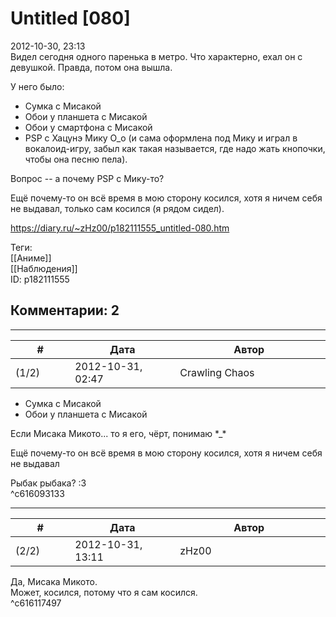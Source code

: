 Untitled [080]
==============

  
2012-10-30, 23:13  
 Видел сегодня одного паренька в метро. Что характерно, ехал он с девушкой. Правда, потом она вышла.   
   
 У него было:   
 - Сумка с Мисакой   
 - Обои у планшета с Мисакой   
 - Обои у смартфона с Мисакой   
 - PSP с Хацунэ Мику О\_о (и сама оформлена под Мику и играл в вокалоид-игру, забыл как такая называется, где надо жать кнопочки, чтобы она песню пела).   
   
 Вопрос -- а почему PSP с Мику-то?   
   
 Ещё почему-то он всё время в мою сторону косился, хотя я ничем себя не выдавал, только сам косился (я рядом сидел).   
  
<https://diary.ru/~zHz00/p182111555_untitled-080.htm>  
  
Теги:  
[[Аниме]]  
[[Наблюдения]]  
ID: p182111555  


Комментарии: 2
--------------

  


---



|         #         |              Дата              |                     Автор                     |           ID           |
| --- | --- | --- | --- |
| (1/2) | 2012-10-31, 02:47 | Crawling Chaos | c616093133 |

  
  - Сумка с Мисакой   
 - Обои у планшета с Мисакой    
   
 Если Мисака Микото... то я его, чёрт, понимаю \*\_\*   
   
  Ещё почему-то он всё время в мою сторону косился, хотя я ничем себя не выдавал    
   
 Рыбак рыбака? :3   
 ^c616093133

---



|         #         |              Дата              |                     Автор                     |           ID           |
| --- | --- | --- | --- |
| (2/2) | 2012-10-31, 13:11 | zHz00 | c616117497 |

  
 Да, Мисака Микото.   
 Может, косился, потому что я сам косился.   
 ^c616117497